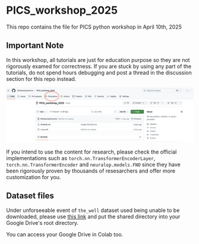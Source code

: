 # PICS_workshop_2025

This repo contains the file for PICS python workshop in April 10th, 2025

## Important Note

In this workshop, all tutorials are just for education purpose so they are not rigorously examed for correctness. If you are stuck by using any part of the tutorials, do not spend hours debugging and post a thread in the discussion section for this repo instead.

![discussion](figures/discussion.png)

If you intend to use the content for research, please check the official implementations such as `torch.nn.TransformerEncoderLayer`, `torch.nn.TransformerEncoder` and `neuralop.models.FNO` since they have been rigorously proven by thousands of resesarchers and offer more customization for you.


## Dataset files

Under unforseeable event of `the_well` dataset used being unable to be downloaded, please use [this link](https://drive.google.com/drive/folders/1wycV4RiSIrtG7X_ZXgZ7Irq62Sv7YoWe?usp=sharing) and put the shared directory into your Google Drive's root directory.

You can access your Google Drive in Colab too.
